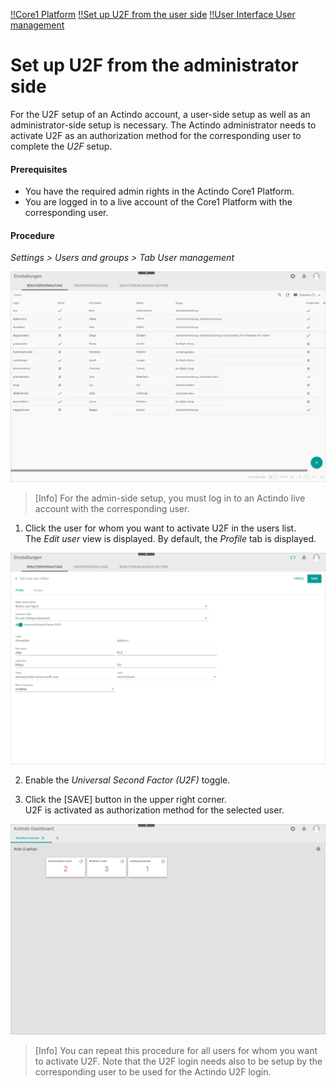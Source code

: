 [!!Core1 Platform](Core1Platform)
[!!Set up U2F from the user side](./01_UserSetupActindo.md)
[!!User Interface User management](../../../Settings/UserInterface/00_UserInterface.md)

# Set up U2F from the administrator side

For the U2F setup of an Actindo account, a user-side setup as well as an administrator-side setup is necessary. The Actindo administrator needs to activate U2F as an authorization method for the corresponding user to complete the *U2F* setup.

#### Prerequisites

- You have the required admin rights in the Actindo Core1 Platform.
- You are logged in to a live account of the Core1 Platform with the corresponding user.

#### Procedure

*Settings > Users and groups > Tab User management*

![User management](../../../Assets/Screenshots/Settings/UsersGroups/UserManagement/UserManagement.png "[User management]")

> [Info] For the admin-side setup, you must log in to an Actindo live account with the corresponding user.

1. Click the user for whom you want to activate U2F in the users list.     
  The *Edit user* view is displayed. By default, the *Profile* tab is displayed.

  ![Edit user profile](../../../Assets/Screenshots/Settings/UsersGroups/UserManagement/EditUserProfile.png "[Edit user profile]")

2. Enable the *Universal Second Factor (U2F)* toggle.

3. Click the [SAVE] button in the upper right corner.     
  U2F is activated as authorization method for the selected user.

  ![Actindo dashboard](../../../Assets/Screenshots/ActindoDashboard/ActindoDashboard.png "[Actindo dashboard]")

> [Info] You can repeat this procedure for all users for whom you want to activate U2F. Note that the U2F login needs also to be setup by the corresponding user to be used for the Actindo U2F login.
